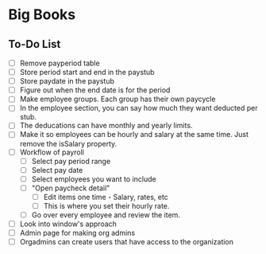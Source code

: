 # Big Books

## To-Do List
- [ ] Remove payperiod table
- [ ] Store period start and end in the paystub
- [ ] Store paydate in the paystub 
- [ ] Figure out when the end date is for the period
- [ ] Make employee groups. Each group has their own paycycle
- [ ] In the employee section, you can say how much they want deducted per stub.
- [ ] The deducations can have monthly and yearly limits. 
- [ ] Make it so employees can be hourly and salary at the same time. Just remove the isSalary property. 
- [ ] Workflow of payroll
    - [ ] Select pay period range
    - [ ] Select pay date 
    - [ ] Select employees you want to include
    - [ ] "Open paycheck detail"
        - [ ] Edit items one time - Salary, rates, etc
        - [ ] This is where you set their hourly rate. 
    - [ ] Go over every employee and review the item. 
- [ ] Look into window's approach 
- [ ] Admin page for making org admins
- [ ] Orgadmins can create users that have access to the organization